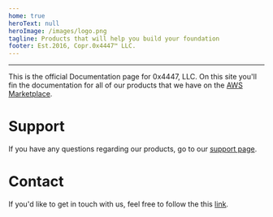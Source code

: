 ```yaml
---
home: true
heroText: null
heroImage: /images/logo.png
tagline: Products that will help you build your foundation
footer: Est.2016, Copr.0x4447™ LLC.
---
```


<products-list />

---

This is the official Documentation page for 0x4447, LLC. On this site you'll fin the documentation for all of our products that we have on the [AWS Marketplace](https://aws.amazon.com/marketplace/seller-profile?id=80edcebf-11fb-4c36-a3f4-49eb40b518a3).

# Support

If you have any questions regarding our products, go to our [support page](https://support.0x4447.com/).

# Contact

If you'd like to get in touch with us, feel free to follow the this [link](https://0x4447.com/contact).
